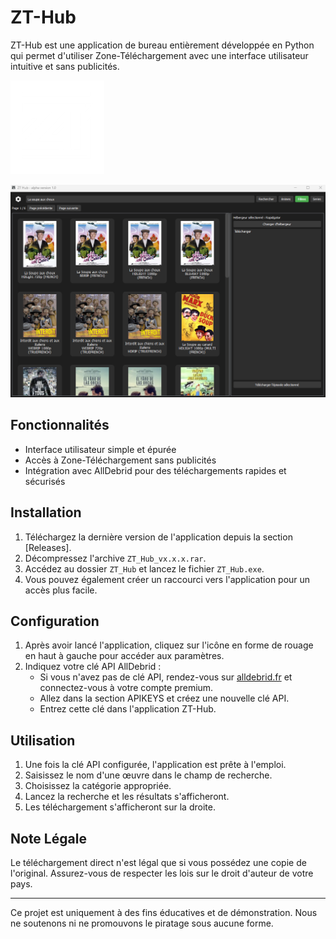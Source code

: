 # ZT-Hub

ZT-Hub est une application de bureau entièrement développée en Python qui permet d'utiliser Zone-Téléchargement avec une interface utilisateur intuitive et sans publicités.

![ZT-Hub Screenshot](images/logo.png)

![Capture d'écran](images/app.png)

## Fonctionnalités

- Interface utilisateur simple et épurée
- Accès à Zone-Téléchargement sans publicités
- Intégration avec AllDebrid pour des téléchargements rapides et sécurisés

## Installation

1. Téléchargez la dernière version de l'application depuis la section [Releases].
2. Décompressez l'archive `ZT_Hub_vx.x.x.rar`.
3. Accédez au dossier `ZT_Hub` et lancez le fichier `ZT_Hub.exe`.
4. Vous pouvez également créer un raccourci vers l'application pour un accès plus facile.

## Configuration

1. Après avoir lancé l'application, cliquez sur l'icône en forme de rouage en haut à gauche pour accéder aux paramètres.
2. Indiquez votre clé API AllDebrid :
   - Si vous n'avez pas de clé API, rendez-vous sur [alldebrid.fr](https://alldebrid.fr) et connectez-vous à votre compte premium.
   - Allez dans la section APIKEYS et créez une nouvelle clé API.
   - Entrez cette clé dans l'application ZT-Hub.

## Utilisation

1. Une fois la clé API configurée, l'application est prête à l'emploi.
2. Saisissez le nom d'une œuvre dans le champ de recherche.
3. Choisissez la catégorie appropriée.
4. Lancez la recherche et les résultats s'afficheront.
5. Les téléchargement s'afficheront sur la droite.

## Note Légale

Le téléchargement direct n'est légal que si vous possédez une copie de l'original. Assurez-vous de respecter les lois sur le droit d'auteur de votre pays.

---

Ce projet est uniquement à des fins éducatives et de démonstration. Nous ne soutenons ni ne promouvons le piratage sous aucune forme.


